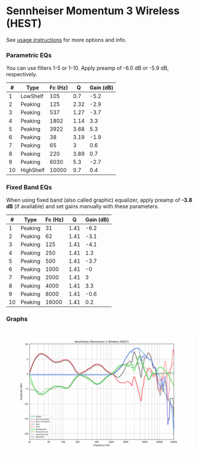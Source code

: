 # Sennheiser Momentum 3 Wireless (HEST)
See [usage instructions](https://github.com/jaakkopasanen/AutoEq#usage) for more options and info.

### Parametric EQs
You can use filters 1-5 or 1-10. Apply preamp of -6.0 dB or -5.9 dB, respectively.

|   # | Type      |   Fc (Hz) |    Q |   Gain (dB) |
|-----|-----------|-----------|------|-------------|
|   1 | LowShelf  |       105 | 0.7  |        -5.2 |
|   2 | Peaking   |       125 | 2.32 |        -2.9 |
|   3 | Peaking   |       537 | 1.27 |        -3.7 |
|   4 | Peaking   |      1802 | 1.14 |         3.3 |
|   5 | Peaking   |      3922 | 3.68 |         5.3 |
|   6 | Peaking   |        38 | 3.19 |        -1.9 |
|   7 | Peaking   |        65 | 3    |         0.6 |
|   8 | Peaking   |       220 | 3.89 |         0.7 |
|   9 | Peaking   |      6030 | 5.3  |        -2.7 |
|  10 | HighShelf |     10000 | 0.7  |         0.4 |

### Fixed Band EQs
When using fixed band (also called graphic) equalizer, apply preamp of **-3.8 dB** (if available) and set gains manually with these parameters.

|   # | Type    |   Fc (Hz) |    Q |   Gain (dB) |
|-----|---------|-----------|------|-------------|
|   1 | Peaking |        31 | 1.41 |        -6.2 |
|   2 | Peaking |        62 | 1.41 |        -3.1 |
|   3 | Peaking |       125 | 1.41 |        -4.1 |
|   4 | Peaking |       250 | 1.41 |         1.3 |
|   5 | Peaking |       500 | 1.41 |        -3.7 |
|   6 | Peaking |      1000 | 1.41 |        -0   |
|   7 | Peaking |      2000 | 1.41 |         3   |
|   8 | Peaking |      4000 | 1.41 |         3.3 |
|   9 | Peaking |      8000 | 1.41 |        -0.6 |
|  10 | Peaking |     16000 | 1.41 |         0.2 |

### Graphs
![](./Sennheiser%20Momentum%203%20Wireless%20(HEST).png)
